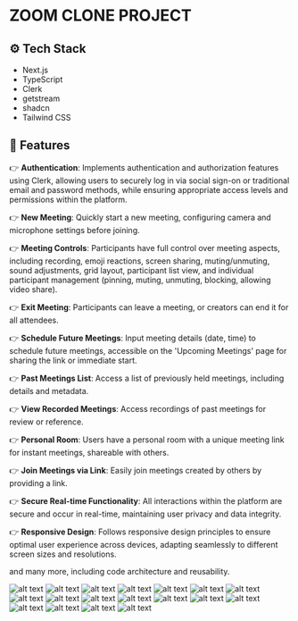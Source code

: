 # ZOOM CLONE PROJECT

## <a name="tech-stack">⚙️ Tech Stack</a>

- Next.js
- TypeScript
- Clerk
- getstream
- shadcn
- Tailwind CSS

## <a name="features">🔋 Features</a>

👉 **Authentication**: Implements authentication and authorization features using Clerk, allowing users to securely log in via social sign-on or traditional email and password methods, while ensuring appropriate access levels and permissions within the platform.

👉 **New Meeting**: Quickly start a new meeting, configuring camera and microphone settings before joining.

👉 **Meeting Controls**: Participants have full control over meeting aspects, including recording, emoji reactions, screen sharing, muting/unmuting, sound adjustments, grid layout, participant list view, and individual participant management (pinning, muting, unmuting, blocking, allowing video share).

👉 **Exit Meeting**: Participants can leave a meeting, or creators can end it for all attendees.

👉 **Schedule Future Meetings**: Input meeting details (date, time) to schedule future meetings, accessible on the 'Upcoming Meetings' page for sharing the link or immediate start.

👉 **Past Meetings List**: Access a list of previously held meetings, including details and metadata.

👉 **View Recorded Meetings**: Access recordings of past meetings for review or reference.

👉 **Personal Room**: Users have a personal room with a unique meeting link for instant meetings, shareable with others.

👉 **Join Meetings via Link**: Easily join meetings created by others by providing a link.

👉 **Secure Real-time Functionality**: All interactions within the platform are secure and occur in real-time, maintaining user privacy and data integrity.

👉 **Responsive Design**: Follows responsive design principles to ensure optimal user experience across devices, adapting seamlessly to different screen sizes and resolutions.

and many more, including code architecture and reusability.

![alt text](1-Xnip2024-06-17_13-15-46.jpg)
![alt text](2-Xnip2024-06-17_13-17-07.jpg)
![alt text](3-Xnip2024-06-17_13-17-30.jpg)
![alt text](4-Xnip2024-06-17_13-20-49.jpg)
![alt text](5-Xnip2024-06-17_13-21-02.jpg)
![alt text](6-Xnip2024-06-17_13-23-04.jpg)
![alt text](7-Xnip2024-06-17_13-23-18.jpg)
![alt text](8-Xnip2024-06-17_13-23-32.jpg)
![alt text](9-Xnip2024-06-17_13-24-18.jpg)
![alt text](10-Xnip2024-06-17_13-24-37.jpg)
![alt text](11-Xnip2024-06-17_13-26-17.jpg)
![alt text](12-Xnip2024-06-17_13-27-01.jpg)
![alt text](13-Xnip2024-06-17_13-30-10.jpg)
![alt text](14-Xnip2024-06-17_13-31-50.jpg)
![alt text](15-Xnip2024-06-17_13-32-21.jpg)
![alt text](16-Xnip2024-06-17_13-32-44.jpg)
![alt text](17-Xnip2024-06-17_13-33-45.jpg)
![alt text](18-Xnip2024-06-17_13-34-10.jpg)
